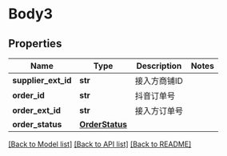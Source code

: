# Body3

## Properties
Name | Type | Description | Notes
------------ | ------------- | ------------- | -------------
**supplier_ext_id** | **str** | 接入方商铺ID | 
**order_id** | **str** | 抖音订单号 | 
**order_ext_id** | **str** | 接入方订单号 | 
**order_status** | [**OrderStatus**](OrderStatus.md) |  | 

[[Back to Model list]](../README.md#documentation-for-models) [[Back to API list]](../README.md#documentation-for-api-endpoints) [[Back to README]](../README.md)

